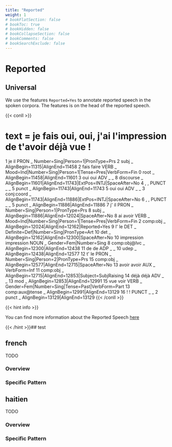 ```yaml
---
title: "Reported"
weight: 1
# bookFlatSection: false
# bookToc: true
# bookHidden: false
# bookCollapseSection: false
# bookComments: false
# bookSearchExclude: false
---
```


# Reported

## Universal

We use the features `Reported=Yes` to annotate reported speech in the spoken corpora. The features is on the head of the reported speech. 

{{< conll >}}
# text = je fais oui, oui, j'ai l'impression de t'avoir déjà vue !
1	je	il	PRON	_	Number=Sing|Person=1|PronType=Prs	2	subj	_	AlignBegin=11315|AlignEnd=11458
2	fais	faire	VERB	_	Mood=Ind|Number=Sing|Person=1|Tense=Pres|VerbForm=Fin	0	root	_	AlignBegin=11458|AlignEnd=11601
3	oui	oui	ADV	_	_	8	discourse	_	AlignBegin=11601|AlignEnd=11743|ExtPos=INTJ|SpaceAfter=No
4	,	,	PUNCT	_	_	5	punct	_	AlignBegin=11743|AlignEnd=11743
5	oui	oui	ADV	_	_	3	conj:coord	_	AlignBegin=11743|AlignEnd=11886|ExtPos=INTJ|SpaceAfter=No
6	,	,	PUNCT	_	_	5	punct	_	AlignBegin=11886|AlignEnd=11886
7	j'	il	PRON	_	Number=Sing|Person=1|PronType=Prs	8	subj	_	AlignBegin=11886|AlignEnd=12024|SpaceAfter=No
8	ai	avoir	VERB	_	Mood=Ind|Number=Sing|Person=1|Tense=Pres|VerbForm=Fin	2	comp:obj	_	AlignBegin=12024|AlignEnd=12162|Reported=Yes
9	l'	le	DET	_	Definite=Def|Number=Sing|PronType=Art	10	det	_	AlignBegin=12162|AlignEnd=12300|SpaceAfter=No
10	impression	impression	NOUN	_	Gender=Fem|Number=Sing	8	comp:obj@lvc	_	AlignBegin=12300|AlignEnd=12438
11	de	de	ADP	_	_	10	udep	_	AlignBegin=12438|AlignEnd=12577
12	t'	le	PRON	_	Number=Sing|Person=2|PronType=Prs	15	comp:obj	_	AlignBegin=12577|AlignEnd=12715|SpaceAfter=No
13	avoir	avoir	AUX	_	VerbForm=Inf	11	comp:obj	_	AlignBegin=12715|AlignEnd=12853|Subject=SubjRaising
14	déjà	déjà	ADV	_	_	13	mod	_	AlignBegin=12853|AlignEnd=12991
15	vue	voir	VERB	_	Gender=Fem|Number=Sing|Tense=Past|VerbForm=Part	13	comp:aux@tense	_	AlignBegin=12991|AlignEnd=13129
16	!	!	PUNCT	_	_	2	punct	_	AlignBegin=13129|AlignEnd=13129
{{< /conll >}}

{{< hint info >}}

You can find more information about the Reported Speech [here](../Particular_construction/reported_speech.md)

{{< /hint >}}## test 


## french

TODO
### Overview

### Specific Pattern




## haitien

TODO
### Overview

### Specific Pattern


